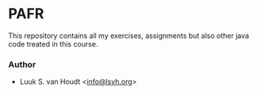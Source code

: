 # PAFR

This repository contains all my exercises, assignments but also other java code treated in this course.

### Author

- Luuk S. van Houdt <[info@lsvh.org](mailto:info@lsvh.org)>